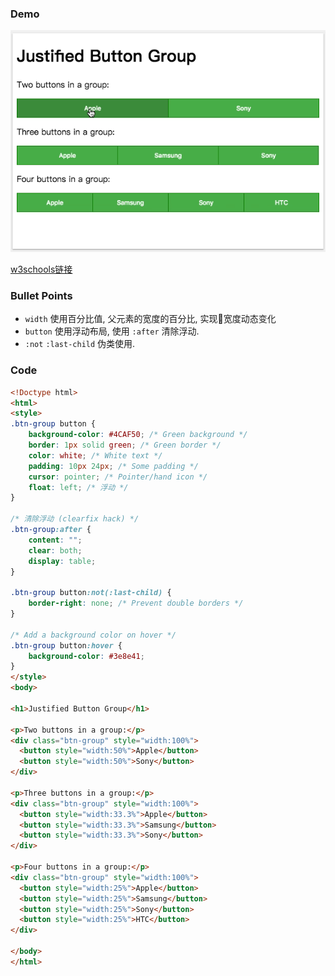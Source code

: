 ### Demo
![](../../images/justified_button_group.gif)

[w3schools链接](https://www.w3schools.com/howto/howto_css_button_group.asp)

### Bullet Points
* `width` 使用百分比值, 父元素的宽度的百分比, 实现宽度动态变化
* `button` 使用浮动布局, 使用 `:after` 清除浮动. 
* `:not` `:last-child` 伪类使用. 

### Code
```html
<!Doctype html>
<html>
<style>
.btn-group button {
    background-color: #4CAF50; /* Green background */
    border: 1px solid green; /* Green border */
    color: white; /* White text */
    padding: 10px 24px; /* Some padding */
    cursor: pointer; /* Pointer/hand icon */
    float: left; /* 浮动 */
}

/* 清除浮动 (clearfix hack) */
.btn-group:after {
    content: "";
    clear: both;
    display: table;
}

.btn-group button:not(:last-child) {
    border-right: none; /* Prevent double borders */
}

/* Add a background color on hover */
.btn-group button:hover {
    background-color: #3e8e41;
}
</style>
<body>

<h1>Justified Button Group</h1>

<p>Two buttons in a group:</p>
<div class="btn-group" style="width:100%">
  <button style="width:50%">Apple</button>
  <button style="width:50%">Sony</button>
</div>

<p>Three buttons in a group:</p>
<div class="btn-group" style="width:100%">
  <button style="width:33.3%">Apple</button>
  <button style="width:33.3%">Samsung</button>
  <button style="width:33.3%">Sony</button>
</div>

<p>Four buttons in a group:</p>
<div class="btn-group" style="width:100%">
  <button style="width:25%">Apple</button>
  <button style="width:25%">Samsung</button>
  <button style="width:25%">Sony</button>
  <button style="width:25%">HTC</button>
</div>

</body>
</html>

```